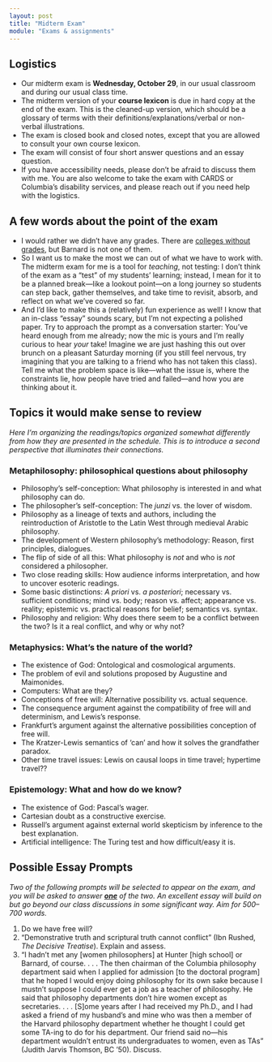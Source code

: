 ```yaml
---
layout: post
title: "Midterm Exam"
module: "Exams & assignments"
---
```


## Logistics

- Our midterm exam is **Wednesday, October 29**, in our usual classroom and during our usual class time.
- The midterm version of your **course lexicon** is due in hard copy at the end of the exam. This is the cleaned-up version, which should be a glossary of terms with their definitions/explanations/verbal or non-verbal illustrations.
- The exam is closed book and closed notes, except that you are allowed to consult your own course lexicon.
- The exam will consist of four short answer questions and an essay question.
- If you have accessibility needs, please don’t be afraid to discuss them with me. You are also welcome to take the exam with CARDS or Columbia’s disability services, and please reach out if you need help with the logistics.

## A few words about the point of the exam

- I would rather we didn’t have any grades. There are [colleges without grades](https://gradingforgrowth.com/p/a-college-that-has-never-had-grades), but Barnard is not one of them.
- So I want us to make the most we can out of what we have to work with. The midterm exam for me is a tool for *teaching*, not testing: I don’t think of the exam as a “test” of my students’ learning; instead, I mean for it to be a planned break—like a lookout point—on a long journey so students can step back, gather themselves, and take time to revisit, absorb, and reflect on what we’ve covered so far.
- And I’d like to make this a (relatively) fun experience as well! I know that an in-class “essay” sounds scary, but I’m not expecting a polished paper. Try to approach the prompt as a conversation starter: You’ve heard enough from me already; now the mic is yours and I’m really curious to hear *your* take! Imagine we are just hashing this out over brunch on a pleasant Saturday morning (if you still feel nervous, try imagining that you are talking to a friend who has not taken this class). Tell me what the problem space is like—what the issue is, where the constraints lie, how people have tried and failed—and how you are thinking about it.

## Topics it would make sense to review

*Here I’m organizing the readings/topics organized somewhat differently from how they are presented in the schedule. This is to introduce a second perspective that illuminates their connections.* 

### Metaphilosophy: philosophical questions about philosophy

- Philosophy’s self-conception: What philosophy is interested in and what philosophy can do.
- The philosopher’s self-conception: The *junzi* vs. the lover of wisdom.
- Philosophy as a lineage of texts and authors, including the reintroduction of Aristotle to the Latin West through medieval Arabic philosophy.
- The development of Western philosophy’s methodology: Reason, first principles, dialogues.
- The flip of side of all this: What philosophy is *not* and who is *not* considered a philosopher.
- Two close reading skills: How audience informs interpretation, and how to uncover esoteric readings.
- Some basic distinctions: *A priori* vs. *a posteriori*; necessary vs. sufficient conditions; mind vs. body; reason vs. affect; appearance vs. reality; epistemic vs. practical reasons for belief; semantics vs. syntax.
- Philosophy and religion: Why does there seem to be a conflict between the two? Is it a real conflict, and why or why not?

### Metaphysics: What’s the nature of the world?

- The existence of God: Ontological and cosmological arguments.
- The problem of evil and solutions proposed by Augustine and Maimonides.
- Computers: What are they?
- Conceptions of free will: Alternative possibility vs. actual sequence.
- The consequence argument against the compatibility of free will and determinism, and Lewis’s response.
- Frankfurt’s argument against the alternative possibilities conception of free will.
- The Kratzer-Lewis semantics of ‘can’ and how it solves the grandfather paradox.
- Other time travel issues: Lewis on causal loops in time travel; hypertime travel??

### Epistemology: What and how do we know?

- The existence of God: Pascal’s wager.
- Cartesian doubt as a constructive exercise.
- Russell’s argument against external world skepticism by inference to the best explanation.
- Artificial intelligence: The Turing test and how difficult/easy it is.

## Possible Essay Prompts

*Two of the following prompts will be selected to appear on the exam, and you will be asked to answer <u><strong>one</strong></u> of the two. An excellent essay will build on but go beyond our class discussions in some significant way. Aim for 500–700 words.*

1. Do we have free will?
2. “Demonstrative truth and scriptural truth cannot conflict” (Ibn Rushed, *The Decisive Treatise*). Explain and assess.
3. “I hadn’t met any [women philosophers] at Hunter [high school] or Barnard, of course. . . . The then chairman of the Columbia philosophy department said when I applied for admission [to the doctoral program] that he hoped I would enjoy doing philosophy for its own sake because I mustn’t suppose I could ever get a job as a teacher of philosophy. He said that philosophy departments don’t hire women except as secretaries. . . . [S]ome years after I had received my Ph.D., and I had asked a friend of my husband’s and mine who was then a member of the Harvard philosophy department whether he thought I could get some TA-ing to do for his department. Our friend said no—his department wouldn’t entrust its undergraduates to women, even as TAs” (Judith Jarvis Thomson, BC ’50). Discuss.
